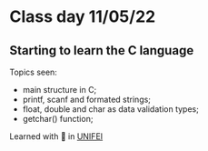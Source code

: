 # Class day 11/05/22

## Starting to learn the C language

Topics seen:

- main structure in C;
- printf, scanf and formated strings;
- float, double and char as data validation types;
- getchar() function;

Learned with 💖 in [UNIFEI](unifei.edu.br)
